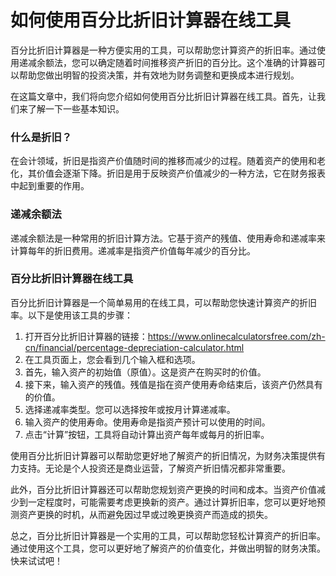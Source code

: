 如何使用百分比折旧计算器在线工具
================

百分比折旧计算器是一种方便实用的工具，可以帮助您计算资产的折旧率。通过使用递减余额法，您可以确定随着时间推移资产折旧的百分比。这个准确的计算器可以帮助您做出明智的投资决策，并有效地为财务调整和更换成本进行规划。

在这篇文章中，我们将向您介绍如何使用百分比折旧计算器在线工具。首先，让我们来了解一下一些基本知识。

### 什么是折旧？

在会计领域，折旧是指资产价值随时间的推移而减少的过程。随着资产的使用和老化，其价值会逐渐下降。折旧是用于反映资产价值减少的一种方法，它在财务报表中起到重要的作用。

### 递减余额法

递减余额法是一种常用的折旧计算方法。它基于资产的残值、使用寿命和递减率来计算每年的折旧费用。递减率是指资产价值每年减少的百分比。

### 百分比折旧计算器在线工具

百分比折旧计算器是一个简单易用的在线工具，可以帮助您快速计算资产的折旧率。以下是使用该工具的步骤：

1. 打开百分比折旧计算器的链接：<https://www.onlinecalculatorsfree.com/zh-cn/financial/percentage-depreciation-calculator.html>
2. 在工具页面上，您会看到几个输入框和选项。
3. 首先，输入资产的初始值（原值）。这是资产在购买时的价值。
4. 接下来，输入资产的残值。残值是指在资产使用寿命结束后，该资产仍然具有的价值。
5. 选择递减率类型。您可以选择按年或按月计算递减率。
6. 输入资产的使用寿命。使用寿命是指资产预计可以使用的时间。
7. 点击“计算”按钮，工具将自动计算出资产每年或每月的折旧率。

使用百分比折旧计算器可以帮助您更好地了解资产的折旧情况，为财务决策提供有力支持。无论是个人投资还是商业运营，了解资产折旧情况都非常重要。

此外，百分比折旧计算器还可以帮助您规划资产更换的时间和成本。当资产价值减少到一定程度时，可能需要考虑更换新的资产。通过计算折旧率，您可以更好地预测资产更换的时机，从而避免因过早或过晚更换资产而造成的损失。

总之，百分比折旧计算器是一个实用的工具，可以帮助您轻松计算资产的折旧率。通过使用这个工具，您可以更好地了解资产的价值变化，并做出明智的财务决策。快来试试吧！